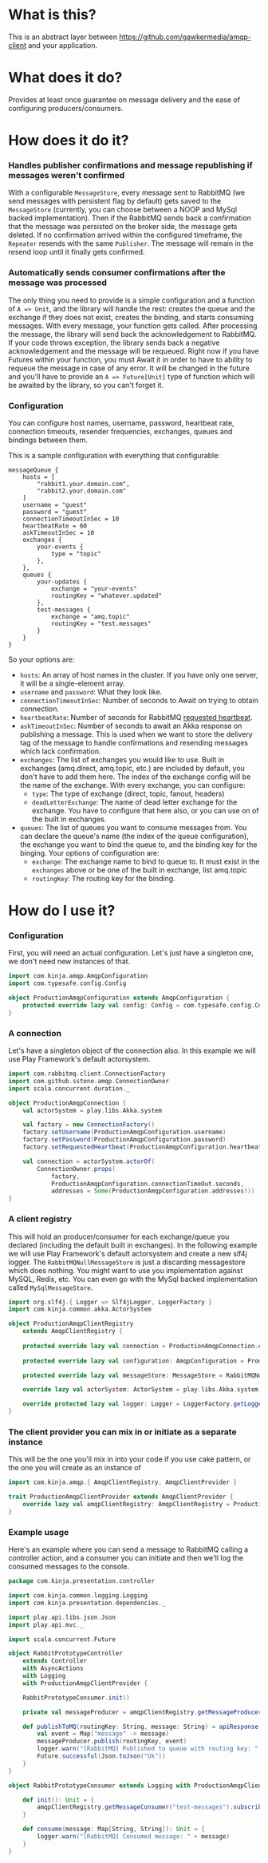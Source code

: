 # What is this?

This is an abstract layer between https://github.com/gawkermedia/amqp-client and your application.

# What does it do?

Provides at least once guarantee on message delivery and the ease of configuring producers/consumers.

# How does it do it?

### Handles publisher confirmations and message republishing if messages weren't confirmed

With a configurable `MessageStore`, every message sent to RabbitMQ (we send messages with persistent flag by default) gets saved to the `MessageStore` (currently, you can choose between a NOOP and MySql backed implementation).
Then if the RabbitMQ sends back a confirmation that the message was persisted on the broker side, the message gets deleted. If no confirmation arrived within the configured timeframe, the `Repeater` resends with the same `Publisher`. The message will remain in the resend loop until it finally gets confirmed.

### Automatically sends consumer confirmations after the message was processed

The only thing you need to provide is a simple configuration and a function of `A => Unit`, and the library will handle the rest: creates the queue and the exchange if they does not exist, creates the binding, and starts consuming messages. With every message, your function gets called. After processing the message, the library will send back the acknowledgement to RabbitMQ.
 If your code throws exception, the library sends back a negative acknowledgement and the message will be requeued. Right now if you have Futures within your function, you must Await it in order to have to ability to requeue the message in case of any error. It will be changed in the future and you'll have to provide an `A => Future[Unit]` type of function which will be awaited by the library, so you can't forget it.
   

### Configuration

You can configure host names, username, password, heartbeat rate, connection timeouts, resender frequencies, exchanges, queues and bindings between them.

This is a sample configuration with everything that configurable:

```
messageQueue {
	hosts = [
		"rabbit1.your.domain.com",
		"rabbit2.your.domain.com"
	]
	username = "guest"
	password = "guest"
	connectionTimeoutInSec = 10
	heartbeatRate = 60
	askTimeoutInSec = 10
	exchanges {
		your-events {
			type = "topic"
		},
	},
	queues {
		your-updates {
			exchange = "your-events"
			routingKey = "whatever.updated"
		},
		test-messages {
			exchange = "amq.topic"
			routingKey = "test.messages"
		}
	}
}
```

So your options are:

* `hosts`: An array of host names in the cluster. If you have only one server, it will be a single-element array.
* `username` and `password`: What they look like.
* `connectionTimeoutInSec`: Number of seconds to Await on trying to obtain connection.
* `heartbeatRate`: Number of seconds for RabbitMQ [requested heartbeat](http://www.rabbitmq.com/heartbeats.html).
* `askTimeoutInSec`: Number of seconds to await an Akka response on publishing a message. This is used when we want to store the delivery tag of the message to handle confirmations and resending messages which lack confirmation. 
* `exchanges`: The list of exchanges you would like to use. Built in exchanges (amq.direct, amq.topic, etc.) are included by default, you don't have to add them here. The index of the exchange config will be the name of the exchange. With every exchange, you can configure:
  * `type`: The type of exchange (direct, topic, fanout, headers) 
  * `deadLetterExchange`: The name of dead letter exchange for the exchange. You have to configure that here also, or you can use on of the built in exchanges. 
* `queues`: The list of queues you want to consume messages from. You can declare the queue's name (the index of the queue configuration), the exchange you want to bind the queue to, and the binding key for the binging. Your options of configuration are:
  * `exchange`: The exchange name to bind to queue to. It must exist in the `exchanges` above or be one of the built in exchange, list amq.topic
  * `routingKey`: The routing key for the binding.
  
# How do I use it?

### Configuration

First, you will need an actual configuration. Let's just have a singleton one, we don't need new instances of that.

```scala
import com.kinja.amqp.AmqpConfiguration
import com.typesafe.config.Config

object ProductionAmqpConfiguration extends AmqpConfiguration {
	protected override lazy val config: Config = com.typesafe.config.ConfigFactory.load
}
```

### A connection

Let's have a singleton object of the connection also. In this example we will use Play Framework's default actorsystem.

```scala
import com.rabbitmq.client.ConnectionFactory
import com.github.sstone.amqp.ConnectionOwner
import scala.concurrent.duration._

object ProductionAmqpConnection {
	val actorSystem = play.libs.Akka.system

	val factory = new ConnectionFactory()
	factory.setUsername(ProductionAmqpConfiguration.username)
	factory.setPassword(ProductionAmqpConfiguration.password)
	factory.setRequestedHeartbeat(ProductionAmqpConfiguration.heartbeatRate)

	val connection = actorSystem.actorOf(
		ConnectionOwner.props(
			factory,
			ProductionAmqpConfiguration.connectionTimeOut.seconds,
			addresses = Some(ProductionAmqpConfiguration.addresses)))
}
```

### A client registry

This will hold an producer/consumer for each exchange/queue you declared (including the default built in exchanges).
In the following example we will use Play Framework's default actorsystem and create a new slf4j logger. The `RabbitMQNullMessageStore` is just a discarding messagestore which does nothing. You might want to use you implementation against MySQL, Redis, etc. You can even go with the MySql backed implementation called `MySqlMessageStore`.

```scala
import org.slf4j.{ Logger => Slf4jLogger, LoggerFactory }
import com.kinja.common.akka.ActorSystem

object ProductionAmqpClientRegistry
	extends AmqpClientRegistry {
	
	protected override lazy val connection = ProductionAmqpConnection.connection
    
	protected override lazy val configuration: AmqpConfiguration = ProductionAmqpConfiguration

	protected override lazy val messageStore: MessageStore = RabbitMQNullMessageStore

	override lazy val actorSystem: ActorSystem = play.libs.Akka.system

	override protected lazy val logger: Logger = LoggerFactory.getLogger(this.getClass().getName())
}
```

### The client provider you can mix in or initiate as a separate instance

This will be the one you'll mix in into your code if you use cake pattern, or the one you will create as an instance of

```scala
import com.kinja.amqp.{ AmqpClientRegistry, AmqpClientProvider }

trait ProductionAmqpClientProvider extends AmqpClientProvider {
	override lazy val amqpClientRegistry: AmqpClientRegistry = ProductionAmqpClientRegistry
}
```

### Example usage

Here's an example where you can send a message to RabbitMQ calling a controller action, and a consumer you can initiate and then we'll log the consumed messages to the console.

```scala
package com.kinja.presentation.controller

import com.kinja.common.logging.Logging
import com.kinja.presentation.dependencies._

import play.api.libs.json.Json
import play.api.mvc._

import scala.concurrent.Future

object RabbitPrototypeController
	extends Controller
	with AsyncActions
	with Logging
	with ProductionAmqpClientProvider {

	RabbitPrototypeConsumer.init()

	private val messageProducer = amqpClientRegistry.getMessageProducer("amq.topic")

	def publishToMQ(routingKey: String, message: String) = apiResponse(parse.tolerantText) { request =>
		val event = Map("message" -> message)
		messageProducer.publish(routingKey, event)
		logger.warn("[RabbitMQ] Published to queue with routing key: " + routingKey)
		Future.successful(Json.toJson("Ok"))
	}
}

object RabbitPrototypeConsumer extends Logging with ProductionAmqpClientProvider {

	def init(): Unit = {
		amqpClientRegistry.getMessageConsumer("test-messages").subscribe(consume)
	}

	def consume(message: Map[String, String]): Unit = {
		logger.warn("[RabbitMQ] Consumed message: " + message)
	}
}
```
